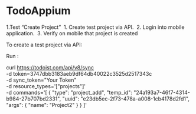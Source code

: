 # TodoAppium

1.Test “Create Project” 	1. Create test project via API. 	2. Login into mobile application. 	3. Verify on mobile that project is created 

To create a test project via API:

Run :


curl https://todoist.com/api/v8/sync \
    -d token=3747dbb3183aeb9df64db40022c3525d2517343c \
    -d sync_token="Your Token" \
    -d resource_types='["projects"]' \
    -d commands='[
        { "type": "project_add",
          "temp_id": "24a193a7-46f7-4314-b984-27b707bd2331",
          "uuid": "e23db5ec-2f73-478a-a008-1cb4178d2fd1",
          "args": { "name": "Project2" } }
      ]'
